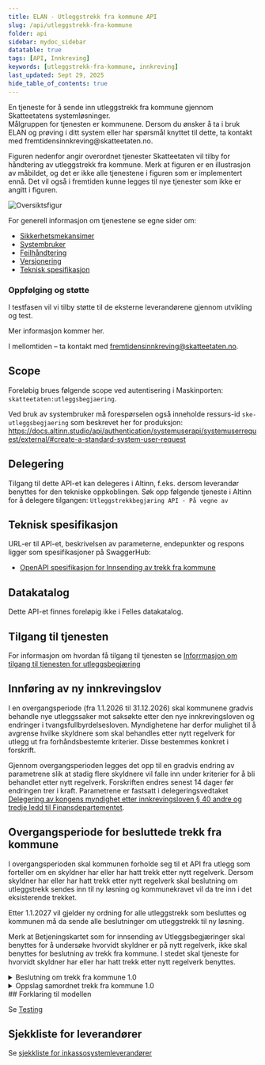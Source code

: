 ```yaml
---
title: ELAN - Utleggstrekk fra kommune API
slug: /api/utleggstrekk-fra-kommune
folder: api
sidebar: mydoc_sidebar
datatable: true
tags: [API, Innkreving]
keywords: [utleggstrekk-fra-kommune, innkreving]
last_updated: Sept 29, 2025
hide_table_of_contents: true
---
```


<Summary>En tjeneste for å sende inn utleggstrekk fra kommune gjennom Skatteetatens systemløsninger.</Summary>

<Tabs underline={true}>
<TabItem headerText="Om tjenesten" itemKey="itemKey-Om" default>
Målgruppen for tjenesten er kommunene.
Dersom du ønsker å ta i bruk ELAN og prøving i ditt system eller har spørsmål knyttet til dette, ta kontakt med fremtidensinnkreving@skatteetaten.no.

Figuren nedenfor angir overordnet tjenester Skatteetaten vil tilby for håndtering av utleggstrekk fra kommune. Merk at figuren er en illustrasjon av måbildet, og det er ikke alle tjenestene i figuren som er implementert ennå. Det vil også i fremtiden kunne legges til nye tjenester som ikke er angitt i figuren.

![Oversiktsfigur](../../static/download/utleggstrekk-fra-kommune/kommune-som-særnamsmyndighet.png)


For generell informasjon om tjenestene se egne sider om:

* [Sikkerhetsmekansimer](../om/sikkerhet.md)
* [Systembruker](../om/systembruker.md)
* [Feilhåndtering](../om/feil.md)
* [Versjonering](../om/versjoner.md)
* [Teknisk spesifikasjon](../om/tekniskspesifikasjon.md)


### Oppfølging og støtte
I testfasen vil vi tilby støtte til de eksterne leverandørene gjennom utvikling og test.

Mer informasjon kommer her.

I mellomtiden – ta kontakt med fremtidensinnkreving@skatteetaten.no.

## Scope

Foreløbig brues følgende scope ved autentisering i Maskinporten: `skatteetaten:utleggsbegjaering`.


Ved bruk av systembruker må forespørselen også inneholde ressurs-id `ske-utleggsbegjaering` som beskrevet her for produksjon: https://docs.altinn.studio/api/authentication/systemuserapi/systemuserrequest/external/#create-a-standard-system-user-request


## Delegering

Tilgang til dette API-et kan delegeres i Altinn, f.eks. dersom leverandør benyttes for den tekniske oppkoblingen. Søk
opp følgende tjeneste i Altinn for å delegere tilgangen: `Utleggstrekkbegjæring API - På vegne av`

## Teknisk spesifikasjon

URL-er til API-et, beskrivelsen av parameterne, endepunkter og respons ligger som spesifikasjoner på SwaggerHub:
* [OpenAPI spesifikasjon for Innsending av trekk fra kommune](https://app.swaggerhub.com/apis/skatteetaten/utleggsbegjaering-kommune-api/)

## Datakatalog

Dette API-et finnes foreløpig ikke i Felles datakatalog.

## Tilgang til tjenesten

For informasjon om hvordan få tilgang til tjenesten se [Inforrmasjon om tilgang til tjenesten for utleggsbegjæring](utleggsbegjaering.md#Tilgang-til-tjenesten)

</TabItem>
<TabItem headerText="Overgangsperioden" itemKey="itemKey-Overgangsperioden">

## Innføring av ny innkrevingslov
I en overgangsperiode (fra 1.1.2026 til 31.12.2026) skal kommunene gradvis behandle nye utleggssaker mot saksøkte etter den nye innkrevingsloven og endringer i tvangsfullbyrdelsesloven. Myndighetene har derfor mulighet til å avgrense hvilke skyldnere som skal behandles etter nytt regelverk for utlegg ut fra forhåndsbestemte kriterier. Disse bestemmes konkret i forskrift.

Gjennom overgangsperioden legges det opp til en gradvis endring av parametrene slik at stadig flere skyldnere vil falle inn under kriterier for å bli behandlet etter nytt regelverk. Forskriften endres senest 14 dager før endringen trer i kraft. Parametrene er fastsatt i delegeringsvedtaket [Delegering av kongens myndighet etter innkrevingsloven § 40 andre og tredje ledd til Finansdepartementet](https://lovdata.no/dokument/DEL/forskrift/2025-06-10-968).

## Overgangsperiode for besluttede trekk fra kommune
I overgangsperioden skal kommunen forholde seg til et API fra utlegg som forteller om en skyldner har eller har hatt trekk etter nytt regelverk.
Dersom skyldner har eller har hatt trekk etter nytt regelverk skal beslutning om utleggstrekk sendes inn til ny løsning og kommunekravet vil da tre inn i det eksisterende trekket. 

Etter 1.1.2027 vil gjelder ny ordning for alle utleggstrekk som besluttes og kommunen må da sende alle beslutninger om utleggstrekk til ny løsning.

Merk at Betjeningskartet som for innsending av Utleggsbegjæringer skal benyttes for å undersøke hvorvidt skyldner er på nytt regelverk, ikke skal benyttes for beslutning av trekk fra kommune. I stedet skal tjeneste for hvorvidt skyldner har eller har hatt trekk etter nytt regelverk benyttes. 

</TabItem>
<TabItem headerText="Informasjonsmodell" itemKey="itemKey-Informasjonsmodell">

 <details>
      <summary>Beslutning om trekk fra kommune 1.0</summary>
     <p>

## Forklaring til modellen
Denne veilederen har til formål å veilede både funksjonelle og tekniske ressurser til å få en overordnet forståelse av elementene og sammenhengen mellom disse i ELAN løsningen.
Hvert enkelt begrep forklares ikke her, det vil man finne i "documentation" elementet i Swagger(JSON).

Modellen består av en «rotEntitet» som gjelder overordnet informasjon på tvers av trekket.

I øvre halvdel har man informasjon om de formelle partene i trekkket, kommune, innsender og saksøkt. 

I tillegg finner man noen generelle entiteter som gjelder hele beslutningen om trekk.

Videre har man entiteten «Krav» som er kjerneinformasjon med detaljer om «pengekravet» med endringer, fra det ble etablert og frem til innsendingen av beslutningen.

I «BegjæringensTvangsgrunnlag» skal man legge inn detaljer om grunnlaget for Kravene i det besluttede trekket fra kommune.

### a) Rotnivå - Beslutning om trekk fra kommune
RotEntiteten Beslutning om trekk fra kommune inneholder kjernerneinformasjon om innsendingen, som generelle vedlegg, underskrift med navn på ansvarlig for innsendingen.

innsenderReferanse er innsenders unike referanse på saken, tilsvarende vil saksreferanse være namsmyndighetens unike identifikator for saken og som skal benyttes senere i prosessen ved kommunikasjon ved namsmyndigheten.

![Rotnivå](../../static/download/utleggstrekk-fra-kommune/utleggstrekk-fra-kommune-a1.png)

### b) Parter i besluttet trekk fra kommune

Saksøker er den som erklærer at noen er skyldig penger. Saksøker er i dette tilfelle en eller flere kommuner. En kommune kan også ha en innsender som kan være knyttet til en saksbehandler.

Saksøkt er den man krever penger fra. OBS! Det er påkrevd med norsk identifikator for saksøkt.

![Parter](../../static/download/utleggstrekk-fra-kommune/utleggstrekk-fra-kommune-b1.png)

#### Datatyper:

![Parter-datatyper-1](../../static/download/utleggstrekk-fra-kommune/utleggstrekk-fra-kommune-b2.png)
![Parter-datatyper-2](../../static/download/utleggstrekk-fra-kommune/utleggstrekk-fra-kommune-b3.png)
![Parter-datatyper-3](../../static/download/utleggstrekk-fra-kommune/utleggstrekk-fra-kommune-b4.png)

### c) Generelle elementer

I beslutningen har vi 2 såkalte entiteter med generell informasjon som dekker hele beslutningen om trekk, dette er
* Betalingsinformasjon - Informasjon om hvor, hvordan og til hvem innbetalingen skal gjøres.
* ValgtNamsmannsdistrikt -skal kun benyttes om man ønsker trekk behandlet av annet namsmannsdistrikt, enn saksøktes alminnelige verneting. Merk at namsmannsdistrikt må være skrevet nøyaktig som i kodelisten.

![Generelle elementer-1](../../static/download/utleggstrekk-fra-kommune/utleggstrekk-fra-kommune-c1.png)
![Generelle elementer-2](../../static/download/utleggstrekk-fra-kommune/utleggstrekk-fra-kommune-c2.png)
![Generelle elementer-3](../../static/download/utleggstrekk-fra-kommune/utleggstrekk-fra-kommune-c3.png)

![Generelle elementer-4](../../static/download/utleggstrekk-fra-kommune/utleggstrekk-fra-kommune-c4.png)
![Generelle elementer-5](../../static/download/utleggstrekk-fra-kommune/utleggstrekk-fra-kommune-c5.png)


### d) Kravinformasjon

Krav har ulike typer, kalt «kravdetaljer». Eksempler på kravdetaljer er "Hovedkrav" som er det opprinnelige beløpet en person er skyldig, og "Rentekrav" som omfatter renter som er påløpt etter at kravet oppstod.
Se kodeliste for alle gyldige verdier [kravdetaljerUtleggsbegjaering](https://data.skatteetaten.no/web/datakatalog/kodeliste/837f1cf5-0568-4029-b4fe-64d2f71ff2d8).
En opprinnelig faktura kan være et eksempel på et "Hovedkrav". Har man f. eks to fakturaer med ulikt forfall («kravforfall»), er dette å anse som to krav.

«InnsendersKravreferanse» har flere formål, det ene er å unikt identifisere et krav innenfor et besluttet trekk fra kommune, det andre er å kunne relatere såkalte «tilleggskrav» som for eksempel «Sakskostnader» eller «Rentekrav». På samme måte kan man relatere «Rentekrav» til «Sakskostnader». I praksis fyller man ut «relatertKrav» med opphavets «InnsendersKravreferanse».

Dersom man sender inn et «Rentekrav», bør man legge ved hvilken «rentePeriode» (fra og til dato) rentene er beregnet, samt hvilket beløp det er beregnet rente av i «renteGrunnlag».  Dette fylles ut i «rentekrav» elementet.
I tillegg bør man angi om det er "beregnetMedForsinkelsesrente" eller evntuelt med en avtalt rentesats i «beregnetMedAvtaltRentesats».

Sender man inn et krav som det kreves renter for, må man fylle ut «rentebærendeKrav».

Har det kommet innbetalinger på aktuelle krav, må disse knyttes til det enkelte kravet med beløp og dato. Dette blant annet for å kunne beregne og ettergå krevde rentekrav.


![Kravinformasjon_1](../../static/download/utleggstrekk-fra-kommune/utleggstrekk-fra-kommune-d1.png)
![Kravinformasjon_2](../../static/download/utleggstrekk-fra-kommune/utleggstrekk-fra-kommune-d2.png)


## Eksempler på testdata

Eksempelet nedenfor bruker testparter fra Tenor. De syntetiske dataene i dokumentet byttes ut med deres egne syntetiske data. Dette inkluderer opplastede vedlegg, samt valgte aktører (innsender, saksøkte, saksøkere og prosessfullmektig) fra Tenor.

[beslutning-om-trekk-fra-kommune.json](../../static/download/utleggstrekk-fra-kommune/beslutning-om-trekk-fra-kommune-v1.json) 

</p>
</details>

<details>
      <summary>Oppslag samordnet trekk fra kommune 1.0</summary>
     <p>

## Forklaring til modellen
Denne veilederen har til formål å veilede både funksjonelle og tekniske ressurser til å få en overordnet forståelse av elementene og sammenhengen mellom disse i ELAN løsningen.

Modellen for oppslag av samordnet trekk er en modell skal støtte at kommunene kan gjøre oppslag om en gitt part har eller har hatt trekk på nytt regelverk.
Dette for å kunne gradivis innføre flere skyldnere på nytt regelverk gjennom overgangsåret 2026.

### Oppslag av samordnet trekk request
Oppslag av samordnet trekk skjer ved å angi parten man ønsker å gjøre oppslag på

### Oppslag av samordnet trekk response
Som respons vil man få parten man gjorde oppslag på samt en boolsk verdi som er true dersom parten har eller har hatt trekk på nytt regelverk.

### Eksempler på testdata
Eksempelet nedenfor bruker testparter fra Tenor. De syntetiske dataene i dokumentet byttes ut med deres egne syntetiske data.
[oppslag-samordnet-trekk-kommune.json](../../static/download/utleggstrekk-fra-kommune/oppslag-samordnet-trekk-kommune.json)
     </p>
</details>
## Forklaring til modellen

</TabItem>
<TabItem headerText="Test" itemKey="itemKey-Test">

Se [Testing](utleggsbegjaering.md#Testing)

</TabItem>
<TabItem headerText="Sjekkliste for leverandører" itemKey="itemKey-Sjekkliste">

## Sjekkliste for leverandører
Se [sjekkliste for inkassosystemleverandører](utleggsbegjaering.md#Sjekkliste-for-inkassosystemleverandører)

</TabItem>

</Tabs>

